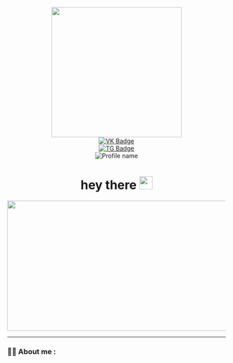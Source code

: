 <div id="header" align="center">
  <img src="https://media.giphy.com/media/aQwvKKi4Lv3t63nZl9/giphy.gif" width="300"/>
  <div id="badges" style="display: flex; flex-direction: column; align-items: center;">
    <a href="your-VK-URL">
      <img src="https://img.shields.io/badge/VK-blue?logo=vk&logoColor=white&style=for-the-badge" alt="VK Badge"/>
    </a>
    <a href="your-TG-URL">
      <img src="https://img.shields.io/badge/Telegram-blue?logo=telegram&logoColor=white&style=for-the-badge" alt="TG Badge"/>
    </a>
  </div>
  <img src="https://komarev.com/ghpvc/?username=ThisAster&style=flat-square&color=blue" alt="Profile name"/>
  <h1>
    hey there
    <img src="https://media.giphy.com/media/hvRJCLFzcasrR4ia7z/giphy.gif" width="30px"/>
  </h1>
  <div align="center">
    <img src="https://media0.giphy.com/media/v1.Y2lkPTc5MGI3NjExNWNoOWt1YncwZTJ2bms4bDkyaW9kb3Ewa3V4ZjNsbTlvNzNpdHdqYiZlcD12MV9pbnRlcm5hbF9naWZfYnlfaWQmY3Q9Zw/jAe22Ec5iICCk/giphy.gif" width="600" height="300"/>
  </div>
</div>

---

### :man_technologist: About me :


<!--
**ThisAster/ThisAster** is a ✨ _special_ ✨ repository because its `README.md` (this file) appears on your GitHub profile.

Here are some ideas to get you started:

- 🔭 I’m currently working on ...
- 🌱 I’m currently learning ...
- 👯 I’m looking to collaborate on ...
- 🤔 I’m looking for help with ...
- 💬 Ask me about ...
- 📫 How to reach me: ...
- 😄 Pronouns: ...
- ⚡ Fun fact: ...
-->
